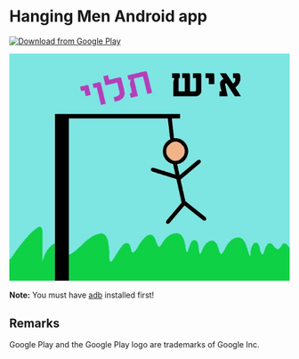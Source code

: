 # Hanging Men Android app 

[<img src="https://lh3.googleusercontent.com/bqdBx4rTGqO-EHa5SEEYSy9yoHLWADVFqZY84KcPMsME3_DiHACn6f4-DnSbZopmtw=w1517-h707-rw" 
      alt="Download from Google Play" 
      height="80">](https://play.google.com/store/apps/details?id=gk.hangman)


![App screenshots](/app/src/main/res/drawable/open.jpg "App screenshots")

**Note:** You must have [adb](https://developer.android.com/studio/releases/platform-tools.html) installed first!

## Remarks

Google Play and the Google Play logo are trademarks of Google Inc.
